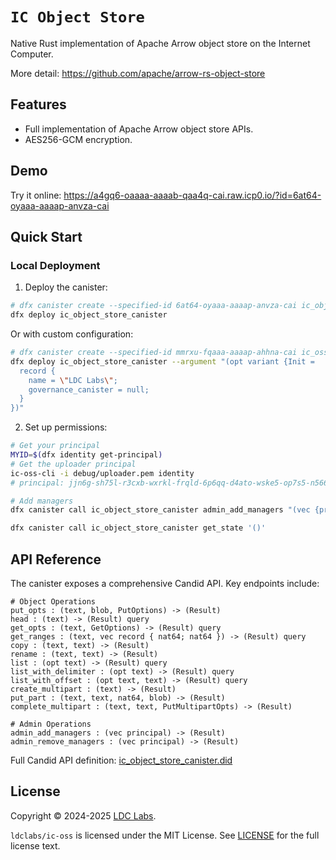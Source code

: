 # `IC Object Store`

Native Rust implementation of Apache Arrow object store on the Internet Computer.

More detail: https://github.com/apache/arrow-rs-object-store

## Features

- Full implementation of Apache Arrow object store APIs.
- AES256-GCM encryption.

## Demo

Try it online: https://a4gq6-oaaaa-aaaab-qaa4q-cai.raw.icp0.io/?id=6at64-oyaaa-aaaap-anvza-cai

## Quick Start

### Local Deployment

1. Deploy the canister:
```bash
# dfx canister create --specified-id 6at64-oyaaa-aaaap-anvza-cai ic_object_store_canister
dfx deploy ic_object_store_canister
```

Or with custom configuration:
```bash
# dfx canister create --specified-id mmrxu-fqaaa-aaaap-ahhna-cai ic_oss_bucket
dfx deploy ic_object_store_canister --argument "(opt variant {Init =
  record {
    name = \"LDC Labs\";
    governance_canister = null;
  }
})"
```

2. Set up permissions:
```bash
# Get your principal
MYID=$(dfx identity get-principal)
# Get the uploader principal
ic-oss-cli -i debug/uploader.pem identity
# principal: jjn6g-sh75l-r3cxb-wxrkl-frqld-6p6qq-d4ato-wske5-op7s5-n566f-bqe

# Add managers
dfx canister call ic_object_store_canister admin_add_managers "(vec {principal \"$MYID\"; principal \"jjn6g-sh75l-r3cxb-wxrkl-frqld-6p6qq-d4ato-wske5-op7s5-n566f-bqe\"})"

dfx canister call ic_object_store_canister get_state '()'
```

## API Reference

The canister exposes a comprehensive Candid API. Key endpoints include:

```candid
# Object Operations
put_opts : (text, blob, PutOptions) -> (Result)
head : (text) -> (Result) query
get_opts : (text, GetOptions) -> (Result) query
get_ranges : (text, vec record { nat64; nat64 }) -> (Result) query
copy : (text, text) -> (Result)
rename : (text, text) -> (Result)
list : (opt text) -> (Result) query
list_with_delimiter : (opt text) -> (Result) query
list_with_offset : (opt text, text) -> (Result) query
create_multipart : (text) -> (Result)
put_part : (text, text, nat64, blob) -> (Result)
complete_multipart : (text, text, PutMultipartOpts) -> (Result)

# Admin Operations
admin_add_managers : (vec principal) -> (Result)
admin_remove_managers : (vec principal) -> (Result)
```

Full Candid API definition: [ic_object_store_canister.did](https://github.com/ldclabs/ic-oss/tree/main/src/ic_object_store_canister/ic_object_store_canister.did)

## License
Copyright © 2024-2025 [LDC Labs](https://github.com/ldclabs).

`ldclabs/ic-oss` is licensed under the MIT License. See [LICENSE](../../LICENSE-MIT) for the full license text.
